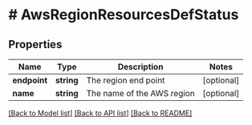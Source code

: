 # # AwsRegionResourcesDefStatus

## Properties

Name | Type | Description | Notes
------------ | ------------- | ------------- | -------------
**endpoint** | **string** | The region end point | [optional]
**name** | **string** | The name of the AWS region | [optional]

[[Back to Model list]](../../README.md#models) [[Back to API list]](../../README.md#endpoints) [[Back to README]](../../README.md)
